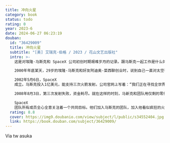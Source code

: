 ```yaml
---
title: 冲向火星
category: book
status: todo
rating: 0
year: 2023-6
date: 2024-06-27 06:23:19
douban:
  id: "36429009"
  title: 冲向火星
  subtitle: "[美] 艾瑞克·伯格 / 2023 / 花山文艺出版社"
  intro: >-
    这是对埃隆·马斯克和 SpaceX 公司初创时期艰难岁月的记录。跟马斯克一起工作是什么体验？本书讲述了36位初创成员与他共同疯魔、此生难忘的飞天故事。

    2000年年底某天，29岁的埃隆·马斯克和好友阿迪奥·菜西聊创业时，说到自己一直对太空有兴趣。当晚他翻遍美国宇航局官网，发现美国航天业在阿波罗登月后毫无作为。马斯克决定为这个行业带来突破——他要去火星，就从造火箭开始。

    2002年5月6日，SpaceX
    成立。马斯克投入1亿美元，能支持三次火箭发射。公司官网上写着：“我们正在寻找全世界的人才，以解决具有挑战性的项目，最终实现人类成为跨行星物种的目标。”业内无人看好，就连最初加入团队的几位高管也不真的相信马斯克能造出火箭。

    2008年8月3日，第三次发射失败，资金耗尽。就在这样的时刻，马新克和团队用仅剩的零件组装好最后一枚火箭，进行了第四次发射。

    SpaceX
    团队所有成员全心全意关注着一个共同目标。他们加入马斯克的团队，加入他看似疯狂的火星移民计划，终于迈出了这重要一步——2008年9月28日，“猎鹰1号”火箭成功发射。
  rating: 8.8
  cover: https://img9.doubanio.com/view/subject/l/public/s34552404.jpg
  link: https://book.douban.com/subject/36429009/
---
```


Via tw asuka 